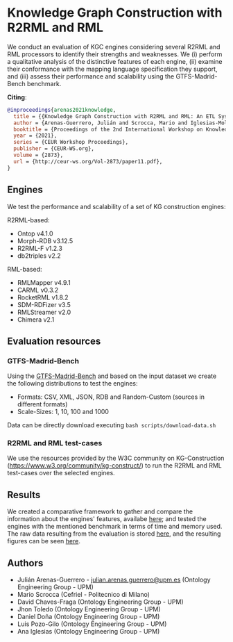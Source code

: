 # Knowledge Graph Construction with R2RML and RML
We conduct an evaluation of KGC engines considering several R2RML and RML processors to identify their strengths and weaknesses. We (i) perform a qualitative analysis of the distinctive features of each engine, (ii) examine their conformance with the mapping language specification they support, and (iii) assess their performance and scalability using the GTFS-Madrid-Bench benchmark.

**Citing**:

```bib
@inproceedings{arenas2021knowledge,
  title = {{Knowledge Graph Construction with R2RML and RML: An ETL System-based Overview}},
  author = {Arenas-Guerrero, Julián and Scrocca, Mario and Iglesias-Molina, Ana and Toledo, Jhon and Pozo-Gilo, Luis and Doña, Daniel and Corcho, Oscar and Chaves-Fraga, David},
  booktitle = {Proceedings of the 2nd International Workshop on Knowledge Graph Construction},
  year = {2021},
  series = {CEUR Workshop Proceedings},
  publisher = {CEUR-WS.org},
  volume = {2873},
  url = {http://ceur-ws.org/Vol-2873/paper11.pdf},
}
```

## Engines
We test the performance and scalability of a set of KG construction engines:

R2RML-based:
- Ontop v4.1.0
- Morph-RDB v3.12.5
- R2RML-F v1.2.3
- db2triples v2.2

RML-based:
- RMLMapper v4.9.1
- CARML v0.3.2
- RocketRML v1.8.2
- SDM-RDFizer v3.5
- RMLStreamer v2.0
- Chimera v2.1

## Evaluation resources

### GTFS-Madrid-Bench
Using the [GTFS-Madrid-Bench](https://github.com/oeg-upm/gtfs-bench) and based on the input dataset we create the following distributions to test the engines:

- Formats: CSV, XML, JSON, RDB and Random-Custom (sources in different formats)
- Scale-Sizes: 1, 10, 100 and 1000

Data can be directly download executing `bash scripts/download-data.sh`

### R2RML and RML test-cases
We use the resources provided by the W3C community on KG-Construction (https://www.w3.org/community/kg-construct/) to run the R2RML and RML test-cases over the selected engines.

## Results
We created a comparative framework to gather and compare the information about the engines' features, availabe [here](https://github.com/oeg-upm/kgc-eval/tree/master/results/table); and tested the engines with the mentioned benchmark in terms of time and memory used. The raw data resulting from the evaluation is stored [here](https://github.com/oeg-upm/kgc-eval/tree/master/results/raw-data), and the resulting figures can be seen [here](https://github.com/oeg-upm/kgc-eval/tree/master/results/figures).

## Authors
- Julián Arenas-Guerrero - julian.arenas.guerrero@upm.es (Ontology Engineering Group - UPM)
- Mario Scrocca (Cefriel - Politecnico di Milano)
- David Chaves-Fraga (Ontology Engineering Group - UPM)
- Jhon Toledo (Ontology Engineering Group - UPM) 
- Daniel Doña (Ontology Engineering Group - UPM)
- Luis Pozo-Gilo (Ontology Engineering Group - UPM)
- Ana Iglesias (Ontology Engineering Group - UPM)
